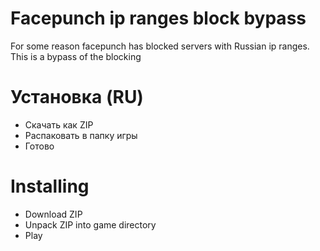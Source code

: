 # Facepunch ip ranges block bypass
For some reason facepunch has blocked servers with Russian ip ranges. This is a bypass of the blocking

# Установка (RU)
- Скачать как ZIP
- Распаковать в папку игры
- Готово


# Installing
- Download ZIP
- Unpack ZIP into game directory
- Play